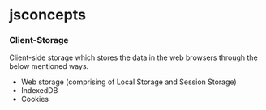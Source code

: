 # jsconcepts

### Client-Storage

Client-side storage which stores the data in the web browsers through the below mentioned ways.

- Web storage (comprising of Local Storage and Session Storage)
- IndexedDB 
- Cookies

